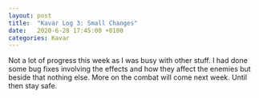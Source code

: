 ```yaml
---
layout: post
title:  "Kavar Log 3: Small Changes"
date:   2020-6-28 17:45:00 +0100
categories: Kavar
---
```


Not a lot of progress this week as I was busy with other stuff. I had done some bug fixes involving the effects and how they affect the enemies but beside that nothing else.
More on the combat will come next week. Until then stay safe.
